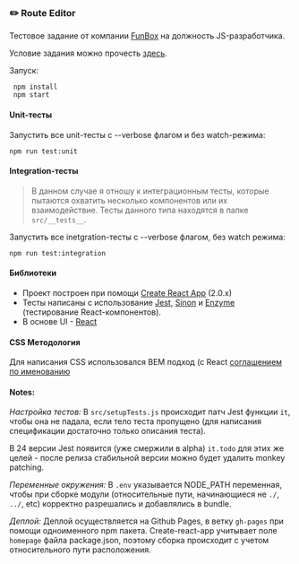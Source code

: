### :pencil2: Route Editor

Тестовое задание от компании [FunBox](https://funbox.ru/) на должность JS-разработчика.

Условие задания можно прочесть [здесь](https://dl.funbox.ru/qt-js.pdf).

Запуск:
```
 npm install
 npm start
```

#### Unit-тесты

Запустить все unit-тесты с --verbose флагом и без watch-режима:

```
npm run test:unit
```

#### Integration-тесты

> В данном случае я отношу к интеграционным тесты, которые пытаются охватить несколько компонентов или их взаимодействие. Тесты данного типа находятся в папке `src/__tests__`.

Запустить все inetgration-тесты с --verbose флагом, без watch режима:

```
npm run test:integration
```

#### Библиотеки

- Проект построен при помощи [Create React App](https://facebook.github.io/create-react-app/) (2.0.x)
- Тесты написаны с использование [Jest](https://jestjs.io/), [Sinon](https://sinonjs.org/) и [Enzyme](https://airbnb.io/enzyme/) (тестирование React-компонентов).
- В основе UI - [React](https://facebook.github.io/create-react-app/)

#### CSS Методология
Для написания CSS использовался BEM подход (с React [соглашением по именованию](https://en.bem.info/methodology/naming-convention/#react-style)


#### Notes:

*Настройка тестов:* В `src/setupTests.js` происходит патч Jest функции `it`, чтобы она не падала, если тело теста пропущено (для написания спецификации достаточно только описания теста).

В 24 версии Jest появится (уже смержили в alpha) `it.todo` для этих же целей - после релиза стабильной версии можно будет удалить monkey patching.

*Переменные окружения:* В `.env` указывается NODE_PATH переменная, чтобы при сборке модули (относительные пути, начинающиеся не `./`, `../`, etc) корректно разрешались и добавлялись в bundle.

*Деплой:* Деплой осуществляется на Github Pages, в ветку `gh-pages` при помощи одноименного npm пакета. Create-react-app учитывает поле `homepage` файла package.json, поэтому сборка происходит с учетом относительного пути расположения. 
